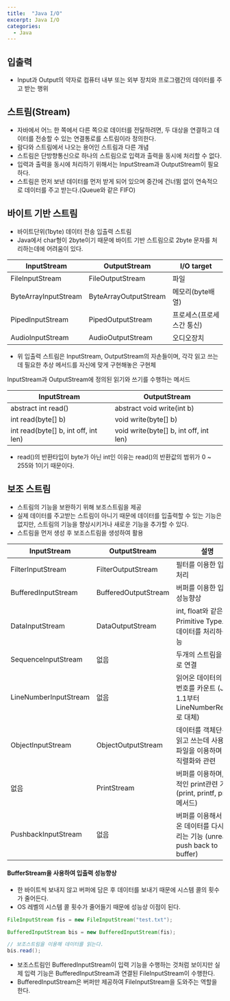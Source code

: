 ```yaml
---
title:  "Java I/O"
excerpt: Java I/O
categories:
  - Java
---
```


## 입출력
- Input과 Output의 약자로 컴퓨터 내부 또는 외부 장치와 프로그램간의 데이터를 주고 받는 행위

## 스트림(Stream)
- 자바에서 어느 한 쪽에서 다른 쪽으로 데이터를 전달하려면, 두 대상을 연결하고 데이터를 전송할 수 있는 연결통로를 스트림이라 정의한다.
- 람다와 스트림에서 나오는 용어인 스트림과 다른 개념
- 스트림은 단방향통신으로 하나의 스트림으로 입력과 출력을 동시에 처리할 수 없다.
- 입력과 출력을 동시에 처리하기 위해서는 InputStream과 OutputStream이 필요하다.
- 스트림은 먼저 보낸 데이터를 먼저 받게 되어 있으며 중간에 건너뜀 없이 연속적으로 데이터를 주고 받는다.(Queue와 같은 FIFO)


## 바이트 기반 스트림
- 바이트단위(1byte) 데이터 전송 입출력 스트림
- Java에서 char형이 2byte이기 때문에 바이트 기반 스트림으로 2byte 문자를 처리하는데에 어려움이 있다.


InputStream | OutputStream | I/O target
---- | ---- | ----
FileInputStream | FileOutputStream | 파일
ByteArrayInputStream | ByteArrayOutputStream | 메모리(byte배열)
PipedInputStream | PipedOutputStream | 프로세스(프로세스간 통신)
AudioInputStream | AudioOutputStream | 오디오장치

- 위 입출력 스트림은 InputStream, OutputStream의 자손들이며, 각각 읽고 쓰는데 필요한 추상 메서드를 자신에 맞게 구현해놓은 구현체


InputStream과 OutputStream에 정의된 읽기와 쓰기를 수행하는 메서드

InputStream | OutputStream
---- | ----
abstract int read()	| abstract void write(int b)
int read(byte[] b) | void write(byte[] b)
int read(byte[] b, int off, int len) | void write(byte[] b, int off, int len)

- read()의 반환타입이 byte가 아닌 int인 이유는 read()의 반환값의 범위가 0 ~ 255와 1이기 때문이다.

## 보조 스트림
- 스트림의 기능을 보완하기 위해 보조스트림을 제공
- 실제 데이터를 주고받는 스트림이 아니기 때문에 데이터를 입출력할 수 있는 기능은 없지만, 스트림의 기능을 향상시키거나 새로운 기능을 추가할 수 있다.
- 스트림을 먼저 생성 후 보조스트림을 생성하여 활용


InputStream | OutputStream | 설명
---- | ---- | ----
FilterInputStream	| FilterOutputStream | 필터를 이용한 입출력 처리
BufferedInputStream	| BufferedOutputStream | 버퍼를 이용한 입출력 성능향상
DataInputStream	| DataOutputStream | int, float와 같은 Primitive Type으로 데이터를 처리하는 기능
SequenceInputStream |	없음 | 두개의 스트림을 하나로 연결
LineNumberInputStream	| 없음 | 읽어온 데이터의 라인번호를 카운트 (JDK 1.1부터 LineNumberReader로 대체)
ObjectInputStream	| ObjectOutputStream | 데이터를 객체단위로 읽고 쓰는데 사용 주로 파일을 이용하며 객체 직렬화와 관련
없음 | PrintStream | 버퍼를 이용하며, 추가적인 print관련 기능 (print, printf, println 메서드)
PushbackInputStream	| 없음 | 버퍼를 이용해서 읽어 온 데이터를 다시 되돌리는 기능 (unread, push back to buffer)


#### BufferStream을 사용하여 입출력 성능향상
- 한 바이트씩 보내지 않고 버퍼에 담은 후 데이터를 보내기 때문에 시스템 콜의 횟수가 줄어든다.
- OS 레벨의 시스템 콜 횟수가 줄어들기 때문에 성능상 이점이 된다.

  
```java
FileInputStream fis = new FileInputStream("test.txt");

BufferedInputStream bis = new BufferedInputStream(fis);

// 보조스트림을 이용해 데이터를 읽는다.
bis.read();
```  

- 보조스트림인 BufferedInputStream이 입력 기능을 수행하는 것처럼 보이지만 실제 입력 기능은 BufferedInputStream과 연결된 FileInputStream이 수행한다.
- BufferedInputStream은 버퍼만 제공하여 FileInputStream을 도와주는 역할을 한다.

